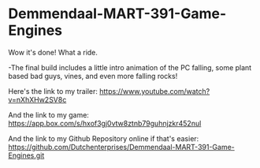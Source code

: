 # Demmendaal-MART-391-Game-Engines

Wow it's done! What a ride.


-The final build includes a little intro animation of the PC falling, some plant based bad guys, vines, and even more falling rocks!



Here's the link to my trailer: https://www.youtube.com/watch?v=nXhXHw2SV8c

And the link to my game: https://app.box.com/s/hxof3gj0vtw8ztnb79guhnjzkr452nul

And the link to my Github Repository online if that's easier: https://github.com/Dutchenterprises/Demmendaal-MART-391-Game-Engines.git

